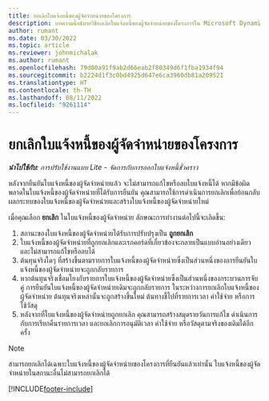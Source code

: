 ```yaml
---
title: ยกเลิกใบแจ้งหนี้ของผู้จัดจำหน่ายของโครงการ
description: บทความนี้อธิบายวิธียกเลิกใบแจ้งหนี้ของผู้จัดจำหน่ายของโครงการใน Microsoft Dynamics 365 Project Operations และผลกระทบทางการเงินของการยกเลิกใบแจ้งหนี้ของผู้จัดจำหน่ายของโครงการ
author: rumant
ms.date: 03/30/2022
ms.topic: article
ms.reviewer: johnmichalak
ms.author: rumant
ms.openlocfilehash: 79d00a91f9ab2d66eab2f80349d6f1fba1934f94
ms.sourcegitcommit: b2224d1f3c0bd4925d647e6ca3960db81a209521
ms.translationtype: HT
ms.contentlocale: th-TH
ms.lasthandoff: 08/11/2022
ms.locfileid: "9261114"
---
```

# <a name="cancel-a-project-vendor-invoice"></a>ยกเลิกใบแจ้งหนี้ของผู้จัดจำหน่ายของโครงการ

_**นำไปใช้กับ:** การปรับใช้งานแบบ Lite - จัดการกับการออกใบแจ้งหนี้ชั่วคราว_

หลังจากยืนยันใบแจ้งหนี้ของผู้จัดจำหน่ายแล้ว จะไม่สามารถแก้ไขหรือลบใบแจ้งหนี้ได้ หากมีข้อผิดพลาดในใบแจ้งหนี้ของผู้จัดจำหน่ายที่ได้รับการยืนยัน คุณสามารถใช้การดำเนินการยกเลิกเพื่อย้อนกลับผลกระทบของใบแจ้งหนี้ของผู้จัดจำหน่ายและสร้างใบแจ้งหนี้ของผู้จัดจำหน่ายใหม่

เมื่อคุณเลือก **ยกเลิก** ในใบแจ้งหนี้ของผู้จัดจำหน่าย ลักษณะการทำงานต่อไปนี้จะเกิดขึ้น:

1. สถานะของใบแจ้งหนี้ของผู้จัดจำหน่ายได้รับการปรับปรุงเป็น **ถูกยกเลิก**
2. ใบแจ้งหนี้ของผู้จัดจำหน่ายที่ถูกยกเลิกและเรกคอร์ดที่เกี่ยวข้องจะกลายเป็นแบบอ่านอย่างเดียว และไม่สามารถแก้ไขหรือลบได้
3. ต้นทุนจริงใดๆ ที่สร้างขึ้นตามรายการใบแจ้งหนี้ของผู้จัดจำหน่ายซึ่งเป็นส่วนหนึ่งของการยืนยันใบแจ้งหนี้ของผู้จัดจำหน่ายจะถูกกลับรายการ
4. หากต้นทุนจริงเชื่อมโยงกับรายการใบแจ้งหนี้ของผู้จัดจำหน่ายซึ่งเป็นส่วนหนึ่งของกระบวนการจับคู่ การยืนยันใบแจ้งหนี้ของผู้จัดจำหน่ายเดิมจะถูกกลับรายการ ในระหว่างการยกเลิกใบแจ้งหนี้ของผู้จัดจำหน่าย ต้นทุนจริงเหล่านั้นจะถูกสร้างขึ้นใหม่ ต้นทางชี้ไปที่รายการเวลา ค่าใช้จ่าย หรือการใช้วัสดุ
5. หลังจากที่ใบแจ้งหนี้ของผู้จัดจำหน่ายถูกยกเลิก คุณสามารถสร้างสมุดรายวันการแก้ไข ดำเนินการกับการเรียกคืนรายการเวลา และยกเลิกการอนุมัติเวลา ค่าใช้จ่าย หรือวัสดุตามจริงของเดิมได้อีกครั้ง

> [!NOTE]
> สามารถยกเลิกได้เฉพาะใบแจ้งหนี้ของผู้จัดจำหน่ายของโครงการที่ยืนยันแล้วเท่านั้น ใบแจ้งหนี้ของผู้จัดจำหน่ายในสถานะอื่นไม่สามารถยกเลิกได้

[!INCLUDE[footer-include](../../includes/footer-banner.md)]
